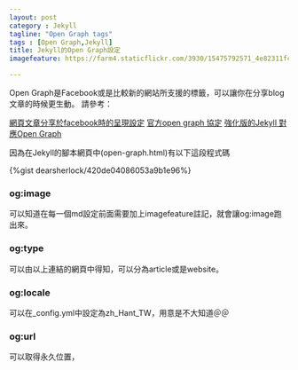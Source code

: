```yaml
---
layout: post
category : Jekyll 
tagline: "Open Graph tags"
tags : [Open Graph,Jekyll]
title: Jekyll的Open Graph設定
imagefeature: https://farm4.staticflickr.com/3930/15475792571_4e82311fc0_o.jpg

---
```


Open Graph是Facebook或是比較新的網站所支援的標籤，可以讓你在分享blog文章的時候更生動。
請參考：

[網頁文章分享於facebook時的呈現設定](http://i.see-design.com.tw/2012/06/facebook_20.html)
[官方open graph 協定](http://ogp.me/#types)
[強化版的Jekyll 對應Open Graph](http://davidensinger.com/2013/04/adding-open-graph-tags-to-jekyll/)


因為在Jekyll的腳本網頁中(open-graph.html)有以下這段程式碼

{%gist dearsherlock/420de04086053a9b1e96%}


### og:image

可以知道在每一個md設定前面需要加上imagefeature註記，就會讓og:image跑出來。

### og:type

可以由以上連結的網頁中得知，可以分為article或是website。

### og:locale

可以在_config.yml中設定為zh_Hant_TW，用意是不大知道＠＠

### og:url
可以取得永久位置，
<meta property="og:url" content="/project/company_culture_reporting">

